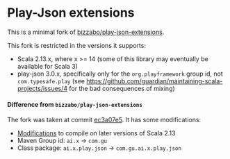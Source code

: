 Play-Json extensions
==========================

This is a minimal fork of [bizzabo/play-json-extensions](https://github.com/bizzabo/play-json-extensions).

This fork is restricted in the versions it supports:

* Scala 2.13.x, where x >= 14 (some of this library may eventually be available for Scala 3)
* play-json 3.0.x, specifically only for the `org.playframework` group id, not `com.typesafe.play`
  (see https://github.com/guardian/maintaining-scala-projects/issues/4 for the bad consequences of mixing)

#### Difference from `bizzabo/play-json-extensions`

The fork was taken at commit [ec3a07e5](https://github.com/bizzabo/play-json-extensions/commit/ec3a07e5a0953ead7bb70f604bd626bb2bda2f69).
It has some modifications:

* [Modifications](https://github.com/scala/bug/issues/12862#issuecomment-1799369339) to compile on later
versions of Scala 2.13
* Maven Group id: `ai.x` → `com.gu`
* Class package: `ai.x.play.json` → `com.gu.ai.x.play.json`